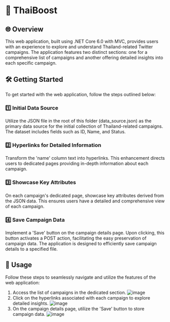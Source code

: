 # 🚀 ThaiBoost

## 🌐 Overview

This web application, built using .NET Core 6.0 with MVC, provides users with an experience to explore and understand Thailand-related Twitter campaigns. The application features two distinct sections: one for a comprehensive list of campaigns and another offering detailed insights into each specific campaign.

## 🛠️ Getting Started

To get started with the web application, follow the steps outlined below:

### 1️⃣ Initial Data Source

Utilize the JSON file in the root of this folder (data_source.json) as the primary data source for the initial collection of Thailand-related campaigns. The dataset includes fields such as ID, Name, and Status.

### 2️⃣ Hyperlinks for Detailed Information

Transform the 'name' column text into hyperlinks. This enhancement directs users to dedicated pages providing in-depth information about each campaign.

### 3️⃣ Showcase Key Attributes

On each campaign's dedicated page, showcase key attributes derived from the JSON data. This ensures users have a detailed and comprehensive view of each campaign.

### 4️⃣ Save Campaign Data

Implement a 'Save' button on the campaign details page. Upon clicking, this button activates a POST action, facilitating the easy preservation of campaign data. The application is designed to efficiently save campaign details to a specified file.

## 🚀 Usage

Follow these steps to seamlessly navigate and utilize the features of the web application:

1. Access the list of campaigns in the dedicated section.
![image](https://github.com/Maria-RD/ThaiBoost/assets/50882747/b1943050-cfa5-469d-942e-20606998c6d5)
2. Click on the hyperlinks associated with each campaign to explore detailed insights.
![image](https://github.com/Maria-RD/ThaiBoost/assets/50882747/401a67c7-62ff-46fb-89fe-fb7c823706bf)
3. On the campaign details page, utilize the 'Save' button to store campaign data.
![image](https://github.com/Maria-RD/ThaiBoost/assets/50882747/92d82bc4-0fe1-4955-8743-bbf0b3a092a8)

